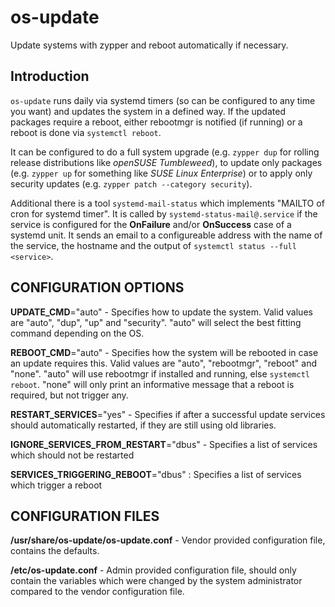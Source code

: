 # os-update
Update systems with zypper and reboot automatically if necessary.

## Introduction
`os-update` runs daily via systemd timers (so can be configured to any time
you want) and updates the system in a defined way. If the updated packages
require a reboot, either rebootmgr is notified (if running) or a reboot is
done via `systemctl reboot`.

It can be configured to do a full system upgrade (e.g. `zypper dup` for
rolling release distributions like *openSUSE Tumbleweed*),
to update only packages (e.g. `zypper up` for something like
*SUSE Linux Enterprise*) or to apply only security updates
(e.g. `zypper patch --category security`).

Additional there is a tool `systemd-mail-status` which implements "MAILTO of cron for systemd timer". It is called by `systemd-status-mail@.service` if the service is configured for the 
**OnFailure** and/or **OnSuccess** case of a systemd unit. It sends an email to a configureable address with the name of the service, the hostname and the output of `systemctl status --full <service>`.

## CONFIGURATION OPTIONS

**UPDATE_CMD**="auto" - Specifies how to update the system. Valid values are "auto", "dup", "up" and
"security". "auto" will select the best fitting command depending on the OS.

**REBOOT_CMD**="auto" - Specifies how the system will be rebooted in case an update requires this. Valid values are "auto", "rebootmgr", "reboot" and "none". "auto" will use rebootmgr if installed and running, else `systemctl reboot`. "none" will only print an informative message that a reboot is required, but not trigger any.

**RESTART_SERVICES**="yes" - Specifies if after a successful update services should automatically restarted, if they are still using old libraries.

**IGNORE_SERVICES_FROM_RESTART**="dbus" - Specifies a list of services which should not be restarted

**SERVICES_TRIGGERING_REBOOT**="dbus" : Specifies a list of services which trigger a reboot

## CONFIGURATION FILES
**/usr/share/os-update/os-update.conf** - Vendor provided configuration file, contains the defaults.

**/etc/os-update.conf** - Admin provided configuration file, should only contain the variables which were changed by the system administrator compared to the vendor configuration file.

